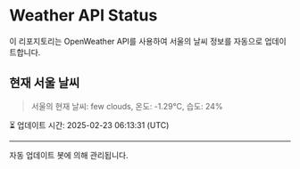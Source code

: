 
# Weather API Status

이 리포지토리는 OpenWeather API를 사용하여 서울의 날씨 정보를 자동으로 업데이트합니다.

## 현재 서울 날씨
> 서울의 현재 날씨: few clouds, 온도: -1.29°C, 습도: 24%

⏳ 업데이트 시간: 2025-02-23 06:13:31 (UTC)

---
자동 업데이트 봇에 의해 관리됩니다.
